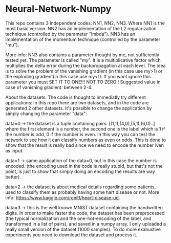 # Neural-Network-Numpy
This repo contains 3 independent codes: NN1, NN2, NN3. Where NN1 is the most basic version. NN2 has an implementation of the L2 regularization technique (controlled by the parameter "lmbda"). NN3 has an implementation of the momentum technique (controlled by the parameter "mu").

More info:
NN3 also contains a parameter thought by me, not sufficiently tested yet. The parameter is called "my". It is a multiplicative factor which multiplies the delta error during the backpropagation at each level. The idea is to solve the problem of the vanishing gradient (in this case use my>1) or the exploding gradient(in this case use my<1). If you want ignore this parameter you must SET IT TO ONE!!! NOT TO ZERO!! Suggested value in case of vanishing gradient: between 2-4.

About the datasets:
The code is thought to immediatly try different applications: in this repo there are two datasets, and in the code are generated 2 other datasets. It's possible to change the application by simply changing the parameter "data":

data=0 -> the dataset is a tuple containing pairs: [(1,1),(4,0),(5,1),(6,0)..] where the first element is a number, the second one is the label which is 1 if the number is odd, 0 if the number is even. In this way you can test the network to see how it can classify numbers as even or odds. This is done to show that the result is really bad since we need to encode the number iven as input.

data=1 -> same application of the data=0, but in this case the number is encoded. (the encoding used in the code is really stupid, but that's not the point, is just to show that simply doing an encoding the results are way better).

data=2 -> the dataset is about medical details regarding some patients, used to classify them as probably having some hart disease or not.
More info: https://www.kaggle.com/ronitf/heart-disease-uci

data=3 -> this is the well known MNIST dataset containing the handwritten digits. In order to make faster the code, the dataset has been preprocessed (the typical normalization and the one-hot-encoding of the label, and transformed in a list of pairs), and saved in a numpy array. I only uploaded a really small version of the dataset (1000 samples). To do more exahustive experiments you need to download the dataset and process it.
